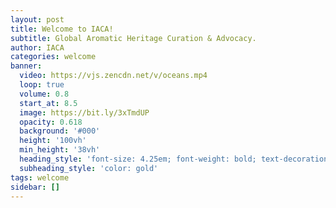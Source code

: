 ```yaml
---
layout: post
title: Welcome to IACA!
subtitle: Global Aromatic Heritage Curation & Advocacy.
author: IACA
categories: welcome
banner:
  video: https://vjs.zencdn.net/v/oceans.mp4
  loop: true
  volume: 0.8
  start_at: 8.5
  image: https://bit.ly/3xTmdUP
  opacity: 0.618
  background: '#000'
  height: '100vh'
  min_height: '38vh'
  heading_style: 'font-size: 4.25em; font-weight: bold; text-decoration: underline'
  subheading_style: 'color: gold'
tags: welcome
sidebar: []
---
```

